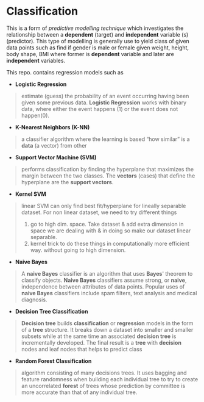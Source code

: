 
# Classification

This is a form of  _predictive modelling technique_  which investigates the relationship between a  **dependent**  (target) and  **independent**  variable (s) (predictor). This type of modelling is generally use to yield class of given data points such as find if gender is male or female given weight, height, body shape, BMI where former is **dependent**  variable and later are  **independent**  variables.

This repo. contains regression models such as

-   **Logistic Regression**

> estimate (guess) the probability of an event occurring having been given some previous data. **Logistic Regression** works with binary data, where either the event happens (1) or the event does not happen(0).

-   **K-Nearest Neighbors (K-NN)**

> a classifier algorithm where the learning is based “how similar” is a **data** (a vector) from other

-   **Support Vector Machine (SVM)**

> performs classification by finding the hyperplane that maximizes the margin between the two classes. The **vectors** (cases) that define the hyperplane are the **support vectors**.

-   **Kernel SVM**

> linear SVM can only find best fit/hyperplane for lineally separable dataset. For non linear dataset, we need to try different things
>  1. go to high dim. space. Take dataset & add extra dimension in space we are dealing with & in doing so make our dataset linear separable.
>  2. kernel trick to do these things in computationally more efficient way. without going to high dimension.

-   **Naive Bayes**

> A **naive Bayes** classifier is an algorithm that uses **Bayes**'
> theorem to classify objects. **Naive Bayes** classifiers assume
> strong, or **naive**, independence between attributes of data points. Popular uses of **naive Bayes** classifiers include spam filters, text analysis and medical diagnosis.

-   **Decision Tree Classification**

> **Decision tree** builds **classification** or **regression** models in the form of a **tree** structure. It breaks down a dataset into smaller and smaller subsets while at the same time an associated **decision tree** is incrementally developed. The final result is a **tree** with **decision** nodes and leaf nodes that helps to predict class

 - **Random Forest Classification**
> algorithm consisting of many decisions trees. It uses bagging and feature randomness when building each individual tree to try to create an uncorrelated **forest** of trees whose prediction by committee is more accurate than that of any individual tree.
